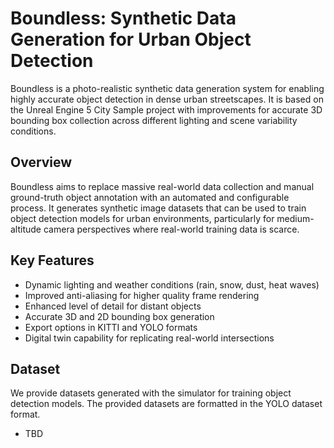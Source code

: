 # Boundless: Synthetic Data Generation for Urban Object Detection
Boundless is a photo-realistic synthetic data generation system for enabling highly accurate object detection in dense urban streetscapes. It is based on the Unreal Engine 5 City Sample project with improvements for accurate 3D bounding box collection across different lighting and scene variability conditions.
## Overview
Boundless aims to replace massive real-world data collection and manual ground-truth object annotation with an automated and configurable process. It generates synthetic image datasets that can be used to train object detection models for urban environments, particularly for medium-altitude camera perspectives where real-world training data is scarce.
## Key Features

* Dynamic lighting and weather conditions (rain, snow, dust, heat waves)
* Improved anti-aliasing for higher quality frame rendering
* Enhanced level of detail for distant objects
* Accurate 3D and 2D bounding box generation
* Export options in KITTI and YOLO formats
* Digital twin capability for replicating real-world intersections

## Dataset

We provide datasets generated with the simulator for training object detection models. The provided datasets are formatted in the YOLO dataset format.

* TBD
